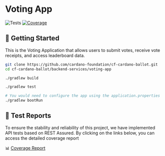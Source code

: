 # Voting App

<p align="left">
    <img alt="Tests" src="https://github.com/cardano-foundation/cf-cardano-ballot/actions/workflows/test.yaml/badge.svg?branch=main" />
    <a href="https://cardano-foundation.github.io/cf-cardano-ballot/voting-app/coverage-report/index.html">
    <img alt="Coverage" src="https://cardano-foundation.github.io/cf-cardano-ballot/voting-app/coverage-report/badges/jacoco.svg" />
    </a>
</p>

## 🚀 Getting Started

This is the Voting Application that allows users to submit votes, receive vote receipts, and access leaderboard data.

```zsh
git clone https://github.com/cardano-foundation/cf-cardano-ballot.git
cd cf-cardano-ballot/backend-services/voting-app

./gradlew build

./gradlew test

# You would need to configure the app using the application.properties file
./gradlew bootRun
```

## 🧪 Test Reports

To ensure the stability and reliability of this project, we have implemented API tests based on REST Assured. By clicking on the links below, you can access the detailed coverage report

📊 [Coverage Report](https://cardano-foundation.github.io/cf-cardano-ballot/voting-app/coverage-report/index.html)